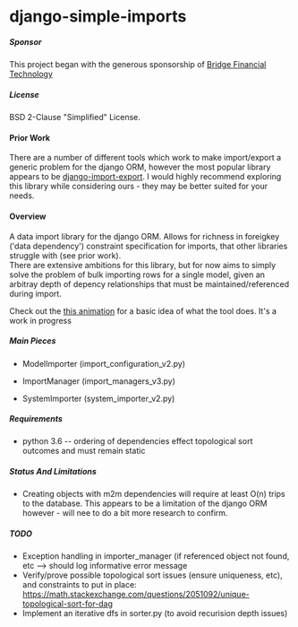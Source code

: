 django-simple-imports
=====================

##### Sponsor
This project began with the generous sponsorship of [Bridge Financial Technology](http://www.bridgeft.com/)

##### License
BSD 2-Clause "Simplified" License.

#### Prior Work
There are a number of different tools which work to make import/export a generic problem for the django ORM, 
however the most popular library appears to be [django-import-export](https://github.com/django-import-export/django-import-export).
I would highly recommend exploring this library while considering ours - they may be better suited for your needs.  

#### Overview
A data import library for the django ORM.  Allows for richness in foreigkey ('data dependency')
constraint specification for imports, that other libraries struggle with (see prior work).  
There are extensive ambitions for this library, but for now aims to simply solve the problem of 
bulk importing rows for a single model, given an arbitray depth of depency relationships that 
must be maintained/referenced during import.

Check out the [this animation](https://raasama-concept.herokuapp.com/draw-re-sim) for a basic idea of what the tool does.  It's a work in progress

##### Main Pieces

* ModelImporter (import_configuration_v2.py)

* ImportManager (import_managers_v3.py)

* SystemImporter (system_importer_v2.py)


##### Requirements
* python 3.6 -- ordering of dependencies effect topological sort outcomes and must remain static

##### Status And Limitations
* Creating objects with m2m dependencies will require at least O(n) trips to the database. 
This appears to be a limitation of the django ORM however - will nee to do a bit more research 
to confirm.

##### TODO
* Exception handling in importer_manager (if referenced object not found, etc --> should log informative error message
* Verify/prove possible topological sort issues (ensure uniqueness, etc), and constraints to put in place:
  https://math.stackexchange.com/questions/2051092/unique-topological-sort-for-dag
* Implement an iterative dfs in sorter.py (to avoid recurision depth issues)
